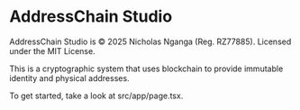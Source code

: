 # AddressChain Studio

AddressChain Studio is © 2025 Nicholas Nganga (Reg. RZ77885). Licensed under the MIT License.

This is a cryptographic system that uses blockchain to provide immutable identity and physical addresses.

To get started, take a look at src/app/page.tsx.
